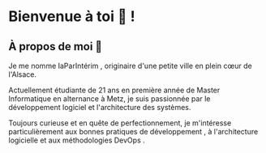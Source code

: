 # Bienvenue à toi 👋 !

## À propos de moi 📌

Je me nomme IaParIntérim , originaire d'une petite ville en plein cœur de l'Alsace.

Actuellement étudiante de 21 ans en première année de Master Informatique en alternance à Metz, je suis passionnée par le développement logiciel et l'architecture des systèmes.

Toujours curieuse et en quête de perfectionnement, je m'intéresse particulièrement aux bonnes pratiques de développement , à l'architecture logicielle et aux méthodologies DevOps .
